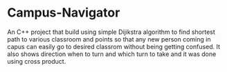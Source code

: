 # Campus-Navigator
An C++ project that build using simple Dijikstra algorithm to find shortest path to various classroom and points so that any new person coming in capus can easily go to desired classrom without being getting confused. It also shows direction when to turn and which turn to take and it was done using cross product.
